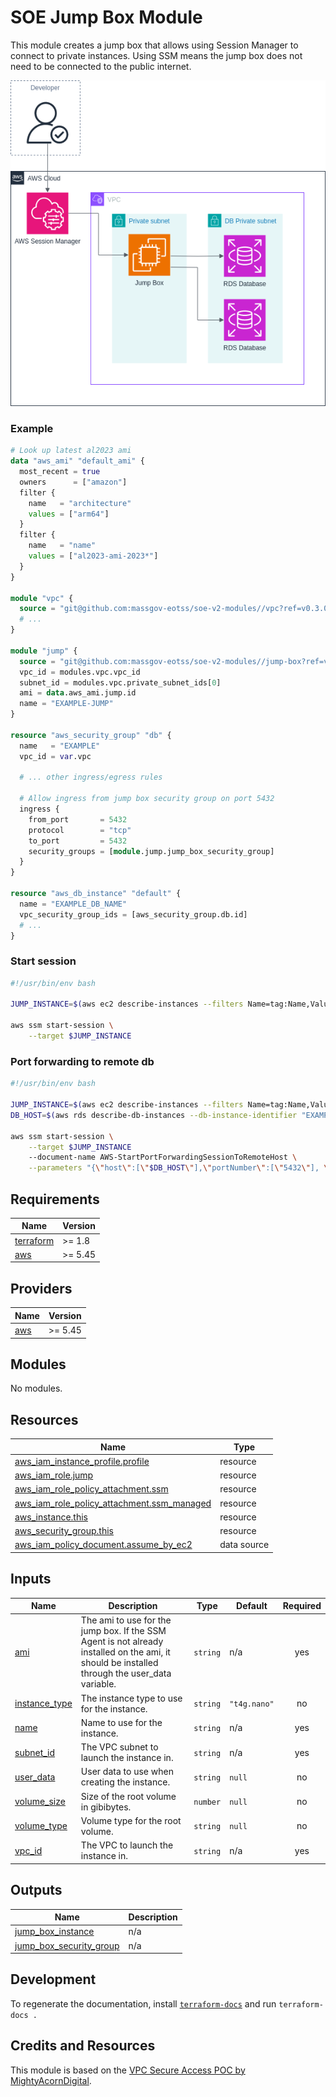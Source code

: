 <!-- Most of this file is auto-generated. Only edit the parts before the "BEGIN_TF_DOCS" or after "END_TF_DOCS". -->

# SOE Jump Box Module

This module creates a jump box that allows using Session Manager to connect to private instances. Using SSM means the jump box does not need to be connected to the public internet.

![Jump Box Architecture](./docs/Jump-Box.png)

### Example

```terraform
# Look up latest al2023 ami
data "aws_ami" "default_ami" {
  most_recent = true
  owners      = ["amazon"]
  filter {
    name   = "architecture"
    values = ["arm64"]
  }
  filter {
    name   = "name"
    values = ["al2023-ami-2023*"]
  }
}

module "vpc" {
  source = "git@github.com:massgov-eotss/soe-v2-modules//vpc?ref=v0.3.0"
  # ...
}

module "jump" {
  source = "git@github.com:massgov-eotss/soe-v2-modules//jump-box?ref=v0.3.0"
  vpc_id = modules.vpc.vpc_id
  subnet_id = modules.vpc.private_subnet_ids[0]
  ami = data.aws_ami.jump.id
  name = "EXAMPLE-JUMP"
}

resource "aws_security_group" "db" {
  name   = "EXAMPLE"
  vpc_id = var.vpc

  # ... other ingress/egress rules

  # Allow ingress from jump box security group on port 5432
  ingress {
    from_port       = 5432
    protocol        = "tcp"
    to_port         = 5432
    security_groups = [module.jump.jump_box_security_group]
  }
}

resource "aws_db_instance" "default" {
  name = "EXAMPLE_DB_NAME"
  vpc_security_group_ids = [aws_security_group.db.id]
  # ...
}

```

### Start session

```bash
#!/usr/bin/env bash

JUMP_INSTANCE=$(aws ec2 describe-instances --filters Name=tag:Name,Values="EXAMPLE-JUMP" Name=instance-state-name,Values=running --query "Reservations[0].Instances[0].InstanceId" --output text)

aws ssm start-session \
    --target $JUMP_INSTANCE

```

### Port forwarding to remote db

```bash
#!/usr/bin/env bash

JUMP_INSTANCE=$(aws ec2 describe-instances --filters Name=tag:Name,Values="EXAMPLE-JUMP" Name=instance-state-name,Values=running --query "Reservations[0].Instances[0].InstanceId" --output text)
DB_HOST=$(aws rds describe-db-instances --db-instance-identifier "EXAMPLE_DBNAME" --query "DBInstances[0].Endpoint.Address" --output text)

aws ssm start-session \
    --target $JUMP_INSTANCE
    --document-name AWS-StartPortForwardingSessionToRemoteHost \
    --parameters "{\"host\":[\"$DB_HOST\"],\"portNumber\":[\"5432\"], \"localPortNumber\":[\"5432\"]}"

```


<!-- BEGIN_TF_DOCS -->
## Requirements

| Name | Version |
|------|---------|
| <a name="requirement_terraform"></a> [terraform](#requirement\_terraform) | >= 1.8 |
| <a name="requirement_aws"></a> [aws](#requirement\_aws) | >= 5.45 |

## Providers

| Name | Version |
|------|---------|
| <a name="provider_aws"></a> [aws](#provider\_aws) | >= 5.45 |

## Modules

No modules.

## Resources

| Name | Type |
|------|------|
| [aws_iam_instance_profile.profile](https://registry.terraform.io/providers/hashicorp/aws/latest/docs/resources/iam_instance_profile) | resource |
| [aws_iam_role.jump](https://registry.terraform.io/providers/hashicorp/aws/latest/docs/resources/iam_role) | resource |
| [aws_iam_role_policy_attachment.ssm](https://registry.terraform.io/providers/hashicorp/aws/latest/docs/resources/iam_role_policy_attachment) | resource |
| [aws_iam_role_policy_attachment.ssm_managed](https://registry.terraform.io/providers/hashicorp/aws/latest/docs/resources/iam_role_policy_attachment) | resource |
| [aws_instance.this](https://registry.terraform.io/providers/hashicorp/aws/latest/docs/resources/instance) | resource |
| [aws_security_group.this](https://registry.terraform.io/providers/hashicorp/aws/latest/docs/resources/security_group) | resource |
| [aws_iam_policy_document.assume_by_ec2](https://registry.terraform.io/providers/hashicorp/aws/latest/docs/data-sources/iam_policy_document) | data source |

## Inputs

| Name | Description | Type | Default | Required |
|------|-------------|------|---------|:--------:|
| <a name="input_ami"></a> [ami](#input\_ami) | The ami to use for the jump box. If the SSM Agent is not already installed on the ami, it should be installed through the user\_data variable. | `string` | n/a | yes |
| <a name="input_instance_type"></a> [instance\_type](#input\_instance\_type) | The instance type to use for the instance. | `string` | `"t4g.nano"` | no |
| <a name="input_name"></a> [name](#input\_name) | Name to use for the instance. | `string` | n/a | yes |
| <a name="input_subnet_id"></a> [subnet\_id](#input\_subnet\_id) | The VPC subnet to launch the instance in. | `string` | n/a | yes |
| <a name="input_user_data"></a> [user\_data](#input\_user\_data) | User data to use when creating the instance. | `string` | `null` | no |
| <a name="input_volume_size"></a> [volume\_size](#input\_volume\_size) | Size of the root volume in gibibytes. | `number` | `null` | no |
| <a name="input_volume_type"></a> [volume\_type](#input\_volume\_type) | Volume type for the root volume. | `string` | `null` | no |
| <a name="input_vpc_id"></a> [vpc\_id](#input\_vpc\_id) | The VPC to launch the instance in. | `string` | n/a | yes |

## Outputs

| Name | Description |
|------|-------------|
| <a name="output_jump_box_instance"></a> [jump\_box\_instance](#output\_jump\_box\_instance) | n/a |
| <a name="output_jump_box_security_group"></a> [jump\_box\_security\_group](#output\_jump\_box\_security\_group) | n/a |
<!-- END_TF_DOCS -->

## Development

To regenerate the documentation, install [`terraform-docs`](https://terraform-docs.io/) and run `terraform-docs .`

## Credits and Resources

This module is based on the [VPC Secure Access POC by MightyAcornDigital](https://github.com/MightyAcornDigital/vpc-secure-access-poc).
